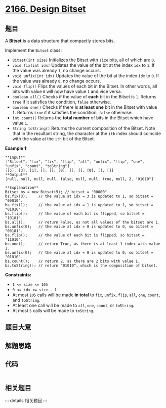 # [2166. Design Bitset](https://leetcode.com/problems/design-bitset)

## 题目

A **Bitset** is a data structure that compactly stores bits.

Implement the `Bitset` class:

  * `Bitset(int size)` Initializes the Bitset with `size` bits, all of which are `0`.
  * `void fix(int idx)` Updates the value of the bit at the index `idx` to `1`. If the value was already `1`, no change occurs.
  * `void unfix(int idx)` Updates the value of the bit at the index `idx` to `0`. If the value was already `0`, no change occurs.
  * `void flip()` Flips the values of each bit in the Bitset. In other words, all bits with value `0` will now have value `1` and vice versa.
  * `boolean all()` Checks if the value of **each** bit in the Bitset is `1`. Returns `true` if it satisfies the condition, `false` otherwise.
  * `boolean one()` Checks if there is **at least one** bit in the Bitset with value `1`. Returns `true` if it satisfies the condition, `false` otherwise.
  * `int count()` Returns the **total number** of bits in the Bitset which have value `1`.
  * `String toString()` Returns the current composition of the Bitset. Note that in the resultant string, the character at the `ith` index should coincide with the value at the `ith` bit of the Bitset.



**Example 1:**

    
    
    **Input**
    ["Bitset", "fix", "fix", "flip", "all", "unfix", "flip", "one", "unfix", "count", "toString"]
    [[5], [3], [1], [], [], [0], [], [], [0], [], []]
    **Output**
    [null, null, null, null, false, null, null, true, null, 2, "01010"]
    
    **Explanation**
    Bitset bs = new Bitset(5); // bitset = "00000".
    bs.fix(3);     // the value at idx = 3 is updated to 1, so bitset = "00010".
    bs.fix(1);     // the value at idx = 1 is updated to 1, so bitset = "01010". 
    bs.flip();     // the value of each bit is flipped, so bitset = "10101". 
    bs.all();      // return False, as not all values of the bitset are 1.
    bs.unfix(0);   // the value at idx = 0 is updated to 0, so bitset = "00101".
    bs.flip();     // the value of each bit is flipped, so bitset = "11010". 
    bs.one();      // return True, as there is at least 1 index with value 1.
    bs.unfix(0);   // the value at idx = 0 is updated to 0, so bitset = "01010".
    bs.count();    // return 2, as there are 2 bits with value 1.
    bs.toString(); // return "01010", which is the composition of bitset.
    



**Constraints:**

  * `1 <= size <= 105`
  * `0 <= idx <= size - 1`
  * At most `105` calls will be made **in total** to `fix`, `unfix`, `flip`, `all`, `one`, `count`, and `toString`.
  * At least one call will be made to `all`, `one`, `count`, or `toString`.
  * At most `5` calls will be made to `toString`.


## 题目大意

## 解题思路

## 代码

```javascript

```

## 相关题目

::: details 相关题目
:::
